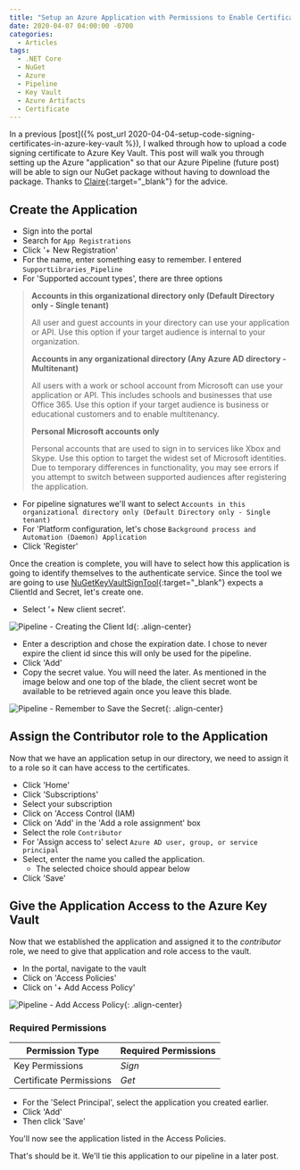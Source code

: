 ```yaml
---
title: "Setup an Azure Application with Permissions to Enable Certificate Signing"
date: 2020-04-07 04:00:00 -0700
categories:
  - Articles
tags:
  - .NET Core
  - NuGet
  - Azure
  - Pipeline
  - Key Vault
  - Azure Artifacts
  - Certificate
---
```


In a previous [post]({% post_url 2020-04-04-setup-code-signing-certificates-in-azure-key-vault %}), I walked through how to upload a code signing certificate to Azure Key Vault.  This post will walk you through setting up the Azure "application" so that our Azure Pipeline (future post) will be able to sign our NuGet package without having to download the package.  Thanks to [Claire](https://twitter.com/clairernovotny/status/1246876013050712064){:target="_blank"} for the advice.

## Create the Application

* Sign into the portal
* Search for `App Registrations`
* Click '+ New Registration'
* For the name, enter something easy to remember. I entered `SupportLibraries_Pipeline`
* For 'Supported account types', there are three options

> **Accounts in this organizational directory only (Default Directory only - Single tenant)**
>
> All user and guest accounts in your directory can use your application or API.
> Use this option if your target audience is internal to your organization.
>
> **Accounts in any organizational directory (Any Azure AD directory - Multitenant)**
>
> All users with a work or school account from Microsoft can use your application or API. This includes schools and businesses that use Office 365.
> Use this option if your target audience is business or educational customers and to enable multitenancy.
>
> **Personal Microsoft accounts only**
>
> Personal accounts that are used to sign in to services like Xbox and Skype.
> Use this option to target the widest set of Microsoft identities.
> Due to temporary differences in functionality, you may see errors if you attempt to switch between supported audiences after registering the application.

* For pipeline signatures we'll want to select `Accounts in this organizational directory only (Default Directory only - Single tenant)`
* For 'Platform configuration, let's chose `Background process and Automation (Daemon) Application`
* Click 'Register'

Once the creation is complete, you will have to select how this application is going to identify themselves to the authenticate service. Since the tool we are going to use [NuGetKeyVaultSignTool](https://github.com/novotnyllc/NuGetKeyVaultSignTool){:target="_blank"} expects a ClientId and Secret, let's create one.

* Select '+ New client secret'.

![Pipeline - Creating the Client Id](/assets/images/posts/pipeline-create-client-id.png){: .align-center}

* Enter a description and chose the expiration date.  I chose to never expire the client id since this will only be used for the pipeline.
* Click 'Add'
* Copy the secret value.  You will need the later. As mentioned in the image below and one top of the blade, the client secret wont be available to be retrieved again once you leave this blade.

![Pipeline - Remember to Save the Secret](/assets/images/posts/pipeline-save-secret.png){: .align-center}

## Assign the Contributor role to the Application

Now that we have an application setup in our directory, we need to assign it to a role so it can have access to the certificates.

* Click 'Home'
* Click 'Subscriptions'
* Select your subscription
* Click on 'Access Control (IAM)
* Click on 'Add' in the 'Add a role assignment' box
* Select the role `Contributor`
* For 'Assign access to' select `Azure AD user, group, or service principal`
* Select, enter the name you called the application.
  * The selected choice should appear below
* Click 'Save'

## Give the Application Access to the Azure Key Vault

Now that we established the application and assigned it to the *contributor* role, we need to give that application and role access to the vault.

* In the portal, navigate to the vault
* Click on 'Access Policies'
* Click on '+ Add Access Policy'

![Pipeline - Add Access Policy](/assets/images/posts/pipeline-add-access-policy.png){: .align-center}

### Required Permissions

| Permission Type | Required Permissions |
| --- | --- |
| Key Permissions | *Sign* |
| Certificate Permissions | *Get* |

* For the 'Select Principal', select the application you created earlier.
* Click 'Add'
* Then click 'Save'

You'll now see the application listed in the Access Policies.

That's should be it.  We'll tie this application to our pipeline in a later post.